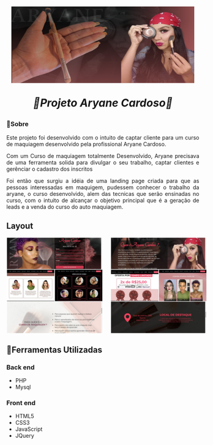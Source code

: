 <h1 align="center">
<img src="./aryanecardoso/img/BACKGRAUND/Ariane.png" height="200px" width="95%"/>

*🌟Projeto Aryane Cardoso🌟*
 </h1>
 


### 📕Sobre
<p style="text-align: justify;"> Este projeto foi desenvolvido com o intuito de captar cliente para um curso de maquiagem desenvolvido pela  profissional Aryane Cardoso.

<p style="text-align: justify;">Com um Curso de maquiagem totalmente Desenvolvido, Aryane precisava de uma ferramenta solida para divulgar o seu trabalho, captar clientes e gerênciar o cadastro dos inscritos</p>

<p style="text-align: justify;"> Foi então que surgiu a idéia de uma landing page criada para que as pessoas interessadas em maquigem, pudessem conhecer o trabalho da aryane, o curso desenvolvido, alem das tecnicas que serão ensinadas no curso, com o intuito de alcançar o objetivo principal que é a geração de leads e a venda do curso do auto maquiagem.

## Layout
<div style="display: flex;">
    <img src="./aryanecardoso/img/LAYOUT/Layout%201.jpeg" width="50%" style="margin-right: 10px;"/>
    <img src="./aryanecardoso/img/LAYOUT/Layout%202.jpeg" width="50%" style="margin-left: 10px;"/>
</div>

## 🔨Ferramentas Utilizadas
 
 ### Back end
 - PHP
 - Mysql

 ### Front end
 - HTML5
 - CSS3
 - JavaScript
 - JQuery